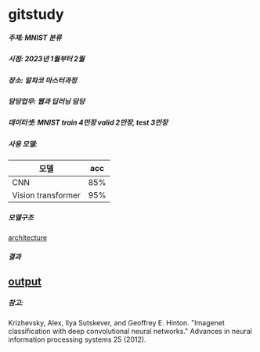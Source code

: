 # gitstudy
##### 주제: MNIST 분류
##### 시점: 2023년 1월부터 2월
##### 장소: 알파코 마스터과정
##### 담당업무: 웹과 딥러닝 담당
##### 데이터셋: MNIST train 4만장 valid 2만장, test 3만장
##### 사용 모델:
|모델               |acc|
|-------------------|----|
|CNN                | 85% |
|Vision transformer | 95%|
##### 모델구조
[architecture](https://github.com/user-attachments/assets/7e68f9e5-9df4-4959-8e2a-66054cd4fe9a)
##### 결과
[output](https://github.com/user-attachments/assets/8b16cd50-c73a-4d66-b32d-085d6f76b2db)
---
##### 참고:
Krizhevsky, Alex, Ilya Sutskever, and Geoffrey E. Hinton. "Imagenet classification with deep convolutional neural networks." Advances in neural information processing systems 25 (2012).
